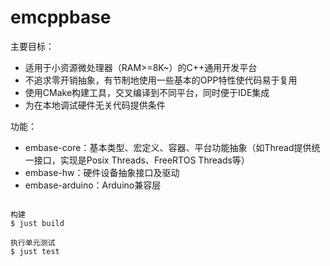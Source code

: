 # emcppbase

主要目标：
- 适用于小资源微处理器（RAM>=8K~）的C++通用开发平台
- 不追求零开销抽象，有节制地使用一些基本的OPP特性使代码易于复用
- 使用CMake构建工具，交叉编译到不同平台，同时便于IDE集成
- 为在本地调试硬件无关代码提供条件

功能：
- embase-core：基本类型、宏定义、容器、平台功能抽象（如Thread提供统一接口，实现是Posix Threads、FreeRTOS Threads等）
- embase-hw：硬件设备抽象接口及驱动
- embase-arduino：Arduino兼容层


```

构建
$ just build

执行单元测试
$ just test

```
